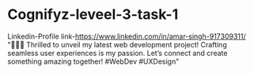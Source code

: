 # Cognifyz-leveel-3-task-1
Linkedin-Profile link-https://www.linkedin.com/in/amar-singh-917309311/
"👨‍💻🚀 Thrilled to unveil my latest web development project! Crafting seamless user experiences is my passion. Let’s connect and create something amazing together!
#WebDev 
#UXDesign"
